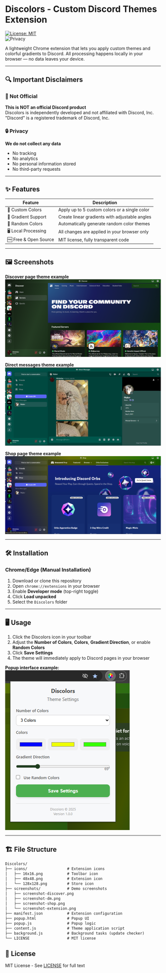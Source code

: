 # Discolors - Custom Discord Themes Extension

[![License: MIT](https://img.shields.io/badge/License-MIT-yellow.svg)](https://opensource.org/licenses/MIT)  
![Privacy](https://img.shields.io/badge/Privacy-100%25_local_processing-blue)

A lightweight Chrome extension that lets you apply custom themes and colorful gradients to Discord. All processing happens locally in your browser — no data leaves your device.

---

## 🔍 Important Disclaimers

### 🚫 Not Official
**This is NOT an official Discord product**  
Discolors is independently developed and not affiliated with Discord, Inc. "Discord" is a registered trademark of Discord, Inc.

### 🔒 Privacy
**We do not collect any data**  
- No tracking  
- No analytics  
- No personal information stored  
- No third-party requests  

---

## ✨ Features

| Feature | Description |
|---------|-------------|
| 🎨 Custom Colors | Apply up to 5 custom colors or a single color |
| 🌈 Gradient Support | Create linear gradients with adjustable angles |
| 🔀 Random Colors | Automatically generate random color themes |
| 🖥️ Local Processing | All changes are applied in your browser only |
| 🆓 Free & Open Source | MIT license, fully transparent code |

---

## 🖼️ Screenshots

**Discover page theme example**  
![Discover](screenshots/screenshot-discover.png)

**Direct messages theme example**  
![DM](screenshots/screenshot-dm.png)

**Shop page theme example**  
![Shop](screenshots/screenshot-shop.png)

---

## 🛠️ Installation

### Chrome/Edge (Manual Installation)
1. Download or clone this repository  
2. Open `chrome://extensions` in your browser  
3. Enable **Developer mode** (top-right toggle)  
4. Click **Load unpacked**  
5. Select the `Discolors` folder  

---

## 🖥️ Usage
1. Click the Discolors icon in your toolbar  
2. Adjust the **Number of Colors**, **Colors**, **Gradient Direction**, or enable **Random Colors**  
3. Click **Save Settings**  
4. The theme will immediately apply to Discord pages in your browser  

**Popup interface example:**  
![Extension Popup](screenshots/screenshot-extension.png)

---

## 🏗️ File Structure
```text
Discolors/
├── icons/                  # Extension icons
│   ├── 16x16.png           # Toolbar icon
│   ├── 48x48.png           # Extension icon
│   └── 128x128.png         # Store icon
├── screenshots/            # Demo screenshots
│   ├── screenshot-discover.png
│   ├── screenshot-dm.png
│   ├── screenshot-shop.png
│   └── screenshot-extension.png
├── manifest.json           # Extension configuration
├── popup.html              # Popup UI
├── popup.js                # Popup logic
├── content.js              # Theme application script
├── background.js           # Background tasks (update checker)
└── LICENSE                 # MIT license
```

## 📄 License
MIT License - See [LICENSE](LICENSE) for full text